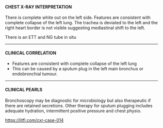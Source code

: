 #### CHEST X-RAY INTERPRETATION
There is complete white out on the left side. Features are consistent with complete collapse of the left lung. The trachea is deviated to the left and the right heart border is not visible suggesting mediastinal shift to the left.

There is an ETT and NG tube in situ

---------------
#### CLINICAL CORRELATION
* Features are consistent with complete collapse of the left lung
* This can be caused by a sputum plug in the left main bronchus or endobronchial tumour.

---------------
#### CLINICAL PEARLS
Bronchoscopy may be diagnostic for microbiology but also therapeutic if there are retained secretions. Other therapy for sputum plugging includes adequate hydration, intermittent positive pressure and chest physio.


<https://litfl.com/cxr-case-014>